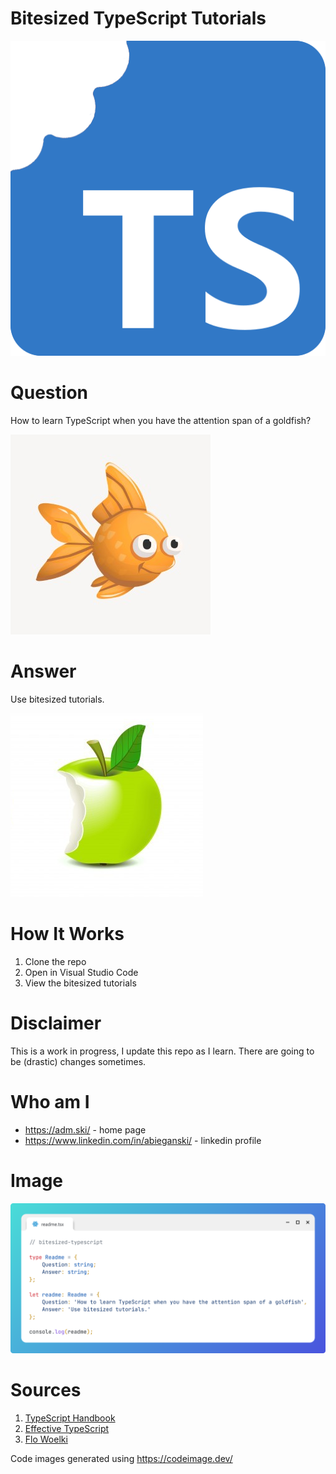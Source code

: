 # Bitesized TypeScript Tutorials

![Bitesized TypeScript Logo](bitesized-typescript-logo.png)


# Question

How to learn TypeScript when you have the attention span of a goldfish?

![Goldfish](goldfish.jpg)

# Answer

Use bitesized tutorials.

![Apple](apple.png)

# How It Works

1. Clone the repo
2. Open in Visual Studio Code
3. View the bitesized tutorials

# Disclaimer

This is a work in progress, I update this repo as I learn. There are going to be (drastic) changes sometimes.

# Who am I
* https://adm.ski/ - home page
* https://www.linkedin.com/in/abieganski/ - linkedin profile


# Image
![Readme](readme.png)

# Sources
1. [TypeScript Handbook](https://www.typescriptlang.org/docs/handbook/)
2. [Effective TypeScript](https://effectivetypescript.com/)
2. [Flo Woelki](https://www.youtube.com/@FloWoelki)

Code images generated using https://codeimage.dev/

